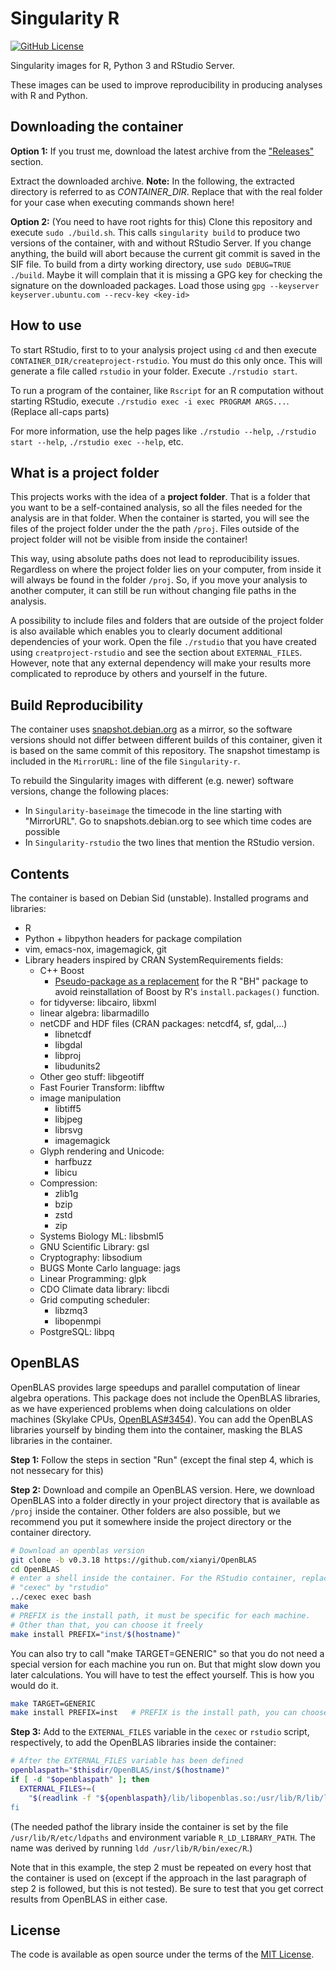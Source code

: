 # Singularity R

[![GitHub License](https://img.shields.io/badge/license-MIT-green.svg)](https://opensource.org/licenses/MIT)

Singularity images for R, Python 3 and RStudio Server.

These images can be used to improve reproducibility in producing analyses with
R and Python. 

## Downloading the container

**Option 1:** If you trust me, download the latest archive from the 
["Releases"](https://github.com/mlell/singularity-r/releases) section.

Extract the downloaded archive. **Note:** In the following, the extracted
directory is referred to as *CONTAINER_DIR*. Replace that with the real 
folder for your case when executing commands shown here!

**Option 2:** (You need to have root rights for this) Clone this repository
and execute `sudo ./build.sh`. This calls `singularity build` to produce
two versions of the container, with and without RStudio Server. If you change
anything, the build will abort because the current git commit is saved in the
SIF file. To build from a dirty working directory, use `sudo DEBUG=TRUE ./build`.
Maybe it will complain that it is missing a GPG key for checking the signature
on the downloaded packages. Load those using 
`gpg --keyserver keyserver.ubuntu.com --recv-key <key-id>`

## How to use

To start RStudio, first to to your analysis project using `cd` and then execute
`CONTAINER_DIR/createproject-rstudio`. You must do this only once. This will 
generate a file called `rstudio` in your folder. Execute `./rstudio start`.

To run a program of the container, like `Rscript` for an R computation without
starting RStudio, execute `./rstudio exec -i exec PROGRAM ARGS...`. (Replace
all-caps parts)

For more information, use the help pages like `./rstudio --help`, 
`./rstudio start --help`, `./rstudio exec --help`, etc.

## What is a project folder

This projects works with the idea of a **project folder**. That is a folder
that you want to be a self-contained analysis, so all the files needed for the
analysis are in that folder. When the container is started, you will see the 
files of the project folder under the the path `/proj`. Files outside of the 
project folder will not be visible from inside the container! 

This way, using absolute paths does not lead to reproducibility issues.
Regardless on where the project folder lies on your computer, from inside it
will always be found in the folder `/proj`. So, if you move your analysis to
another computer, it can still be run without changing file paths in the
analysis.

A possibility to include files and folders that are outside of the project 
folder is also available which enables you to clearly document additional 
dependencies of your work. Open the file `./rstudio` that you have created
using `creatproject-rstudio` and see the section about `EXTERNAL_FILES`. 
However, note that any external dependency will make your results more
complicated to reproduce by others and yourself in the future.


## Build Reproducibility

The container uses [snapshot.debian.org](https://snapshot.debian.org/)
as a mirror, so the software versions should not differ between different builds of
this container, given it is based on the same commit of this repository. The snapshot
timestamp is included in the `MirrorURL:` line of the file `Singularity-r`.

To rebuild the Singularity images with different (e.g. newer) software versions, change
the following places:

 * In `Singularity-baseimage` the timecode in the line starting with "MirrorURL".
   Go to snapshots.debian.org to see which time codes are possible
 * In `Singularity-rstudio` the two lines that mention the RStudio version.

## Contents

The container is based on Debian Sid (unstable). Installed programs
and libraries: 

  * R
  * Python + libpython headers for package compilation
  * vim, emacs-nox, imagemagick, git 
  * Library headers inspired by CRAN SystemRequirements fields:
     - C++ Boost
       * [Pseudo-package as a replacement](https://packages.debian.org/de/sid/r-cran-bh)
         for the R "BH" package to avoid reinstallation of Boost by R's `install.packages()`
         function.
     - for tidyverse: libcairo, libxml
     - linear algebra: libarmadillo
     - netCDF and HDF files (CRAN packages: netcdf4, sf, gdal,...)
        - libnetcdf
        - libgdal
        - libproj
        - libudunits2
     - Other geo stuff: libgeotiff
     - Fast Fourier Transform: libfftw
     - image manipulation
         - libtiff5
         - libjpeg
         - librsvg
         - imagemagick 
     - Glyph rendering and Unicode:
         - harfbuzz
         - libicu 
     - Compression:
         - zlib1g
         - bzip
         - zstd
         - zip
     - Systems Biology ML:     libsbml5
     - GNU Scientific Library: gsl
     - Cryptography:           libsodium
     - BUGS Monte Carlo language: jags
     - Linear Programming:     glpk
     - CDO Climate data library: libcdi
     - Grid computing scheduler:
         - libzmq3
         - libopenmpi
     - PostgreSQL:              libpq 

## OpenBLAS

OpenBLAS provides large speedups and parallel computation of linear algebra 
operations. This package does not include the OpenBLAS libraries, as we have
experienced problems when doing calculations on older machines (Skylake CPUs,
[OpenBLAS#3454](https://github.com/xianyi/OpenBLAS/issues/3454)). You can add 
the OpenBLAS libraries yourself by binding them into the container, masking
the BLAS libraries in the container. 

**Step 1:** Follow the steps in section "Run" (except the final step 4, which
is not nessecary for this)

**Step 2:** Download and compile an OpenBLAS version. Here, we download OpenBLAS
into a folder directly in your project directory that is available as `/proj`
inside the container. Other folders are also possible, but we recommend you
put it somewhere inside the project directory or the container directory.

```sh
# Download an openblas version
git clone -b v0.3.18 https://github.com/xianyi/OpenBLAS
cd OpenBLAS
# enter a shell inside the container. For the RStudio container, replace
# "cexec" by "rstudio"
../cexec exec bash 
make
# PREFIX is the install path, it must be specific for each machine. 
# Other than that, you can choose it freely
make install PREFIX="inst/$(hostname)" 
```

You can also try to call "make TARGET=GENERIC" so that you do not need
a special version for each machine you run on. But that might slow down
you later calculations. You will have to test the effect yourself. This
is how you would do it.

```sh
make TARGET=GENERIC
make install PREFIX=inst   # PREFIX is the install path, you can choose
```

**Step 3:** Add to the `EXTERNAL_FILES` variable in the `cexec` or `rstudio`
script, respectively, to add the OpenBLAS libraries inside the container:

```sh
# After the EXTERNAL_FILES variable has been defined
openblaspath="$thisdir/OpenBLAS/inst/$(hostname)"
if [ -d "$openblaspath" ]; then
  EXTERNAL_FILES+=( 
    "$(readlink -f "${openblaspath}/lib/libopenblas.so:/usr/lib/R/lib/libblas.so.3" )
fi
```

(The needed pathof the library inside the container is set by
the file `/usr/lib/R/etc/ldpaths` and environment variable 
`R_LD_LIBRARY_PATH`. The name was derived by running `ldd /usr/lib/R/bin/exec/R`.) 

Note that in this example, the step 2 must be repeated on every host that the
container is used on (except if the approach in the last paragraph of step 2
is followed, but this is not tested). Be sure to test that you get correct
results from OpenBLAS in either case.

## License

The code is available as open source under the terms of the [MIT License].

[MIT License]: http://opensource.org/licenses/MIT

